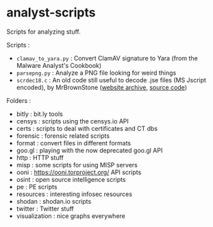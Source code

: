 # analyst-scripts

Scripts for analyzing stuff.

Scripts :
* `clamav_to_yara.py` : Convert ClamAV signature to Yara (from the Malware Analyst's Cookbook)
* `parsepng.py` : Analyze a PNG file looking for weird things
* `scrdec18.c` : An old code still useful to decode .jse files (MS Jscript encoded), by MrBrownStone ([website archive](https://web.archive.org/web/20131208110057/http://virtualconspiracy.com/content/articles/breaking-screnc), [source code](https://gist.github.com/bcse/1834878))

Folders :
* bitly : bit.ly tools
* censys : scripts using the censys.io API
* certs : scripts to deal with certificates and CT dbs
* forensic : forensic related scripts
* format : convert files in different formats
* goo.gl : playing with the now deprecated goo.gl API
* http : HTTP stuff
* misp : some scripts for using MISP servers
* ooni : https://ooni.torproject.org/ API scripts
* osint : open source intelligence scripts
* pe : PE scripts
* resources : interesting infosec resources
* shodan : shodan.io scripts
* twitter : Twitter stuff
* visualization : nice graphs everywhere
